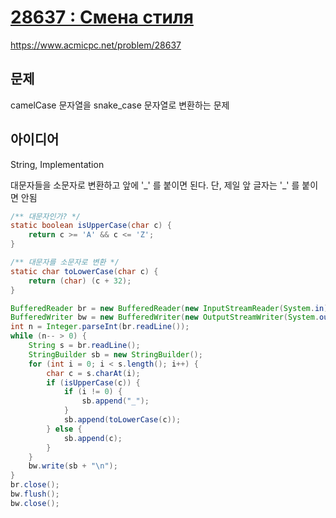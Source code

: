 # [28637 : Смена стиля](https://www.acmicpc.net/problem/28637)
https://www.acmicpc.net/problem/28637

## 문제
camelCase 문자열을 snake_case 문자열로 변환하는 문제

## 아이디어
String, Implementation

대문자들을 소문자로 변환하고 앞에 '\_' 를 붙이면 된다. 단, 제일 앞 글자는 '\_' 를 붙이면 안됨
```java
/** 대문자인가? */
static boolean isUpperCase(char c) {
    return c >= 'A' && c <= 'Z';
}

/** 대문자를 소문자로 변환 */
static char toLowerCase(char c) {
    return (char) (c + 32);
}

BufferedReader br = new BufferedReader(new InputStreamReader(System.in));
BufferedWriter bw = new BufferedWriter(new OutputStreamWriter(System.out));
int n = Integer.parseInt(br.readLine());
while (n-- > 0) {
    String s = br.readLine();
    StringBuilder sb = new StringBuilder();
    for (int i = 0; i < s.length(); i++) {
        char c = s.charAt(i);
        if (isUpperCase(c)) {
            if (i != 0) {
                sb.append("_");
            }
            sb.append(toLowerCase(c));
        } else {
            sb.append(c);
        }
    }
    bw.write(sb + "\n");
}
br.close();
bw.flush();
bw.close();
```